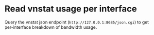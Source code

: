 # Read vnstat usage per interface

Query the vnstat json endpoint (`http://127.0.0.1:8685/json.cgi`) to get per-interface breakdown of bandwidth usage.




